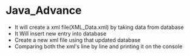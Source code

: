 # Java_Advance
* It will create a xml file(XML_Data.xml) by taking data from database
* It Will insert new entry into database
* Create a new xml file using that updated database
* Comparing both the xml's line by line and printing it on the console
